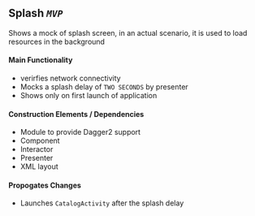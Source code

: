 ## Splash _`MVP`_ ##
Shows a mock of splash screen, in an actual scenario, it is used to load resources in the background

#### Main Functionality ####

- verirfies network connectivity
- Mocks a splash delay of `TWO SECONDS` by presenter
- Shows only on first launch of application

#### Construction Elements / Dependencies ####

- Module to provide Dagger2 support
- Component
- Interactor
- Presenter
- XML layout


#### Propogates Changes ####
- Launches `CatalogActivity` after the splash delay

